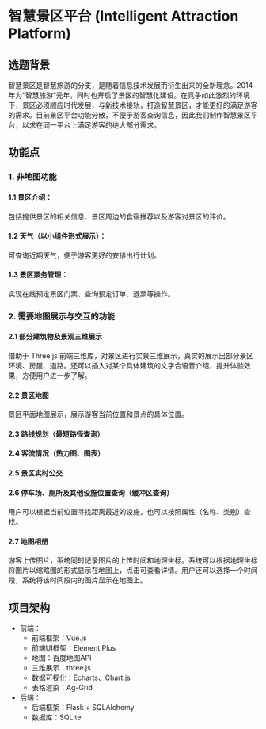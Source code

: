 # 智慧景区平台 (Intelligent Attraction Platform)


## 选题背景
智慧景区是智慧旅游的分支，是随着信息技术发展而衍生出来的全新理念。2014年为“智慧旅游”元年，同时也开启了景区的智慧化建设。在竞争如此激烈的环境下，景区必须顺应时代发展，与新技术接轨，打造智慧景区，才能更好的满足游客的需求。目前景区平台功能分散，不便于游客查询信息，因此我们制作智慧景区平台，以求在同一平台上满足游客的绝大部分需求。

## 功能点

### 1. 非地图功能

#### 1.1 景区介绍：
包括提供景区的相关信息、景区周边的食宿推荐以及游客对景区的评价。

#### 1.2 天气（以小组件形式展示）：
可查询近期天气，便于游客更好的安排出行计划。

#### 1.3 景区票务管理：
实现在线预定景区门票、查询预定订单、退票等操作。
### 2. 需要地图展示与交互的功能

#### 2.1 部分建筑物及景观三维展示
借助于 Three.js 前端三维库，对景区进行实景三维展示，真实的展示出部分景区环境、房屋、道路。还可以插入对某个具体建筑的文字合语音介绍，提升体验效果，方便用户进一步了解。
#### 2.2 景区地图
 景区平面地图展示，展示游客当前位置和景点的具体位置。
#### 2.3 路线规划（最短路径查询）

#### 2.4 客流情况（热力图、图表）
 
#### 2.5 景区实时公交

#### 2.6 停车场、厕所及其他设施位置查询（缓冲区查询）
用户可以根据当前位置寻找距离最近的设施，也可以按照属性（名称、类别）查找。
#### 2.7 地图相册
游客上传图片，系统同时记录图片的上传时间和地理坐标。系统可以根据地理坐标将图片以缩略图的形式显示在地图上，点击可查看详情。用户还可以选择一个时间段，系统将该时间段内的图片显示在地图上。


## 项目架构
- 前端：
  - 前端框架：Vue.js
  - 前端UI框架：Element Plus
  - 地图：百度地图API
  - 三维展示：three.js
  - 数据可视化：Echarts、Chart.js
  - 表格渲染：Ag-Grid
- 后端：
  - 后端框架：Flask + SQLAlchemy
  - 数据库：SQLite





